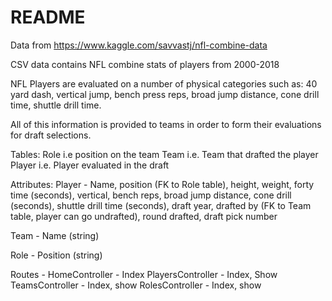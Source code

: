 # README

Data from https://www.kaggle.com/savvastj/nfl-combine-data

CSV data contains NFL combine stats of players from 2000-2018

NFL Players are evaluated on a number of physical categories such as:
40 yard dash, vertical jump, bench press reps, broad jump distance, cone drill time, shuttle drill time.

All of this information is provided to teams in order to form their evaluations for draft selections.

Tables:
Role i.e position on the team
Team i.e. Team that drafted the player
Player i.e. Player evaluated in the draft

Attributes:
Player - Name, position (FK to Role table), height, weight, forty time (seconds), vertical, bench reps, broad jump distance, cone drill (seconds), shuttle drill time (seconds), draft year, drafted by (FK to Team table, player can go undrafted), round drafted, draft pick number

Team - Name (string)

Role - Position (string)

Routes -
HomeController - Index
PlayersController - Index, Show
TeamsController - Index, show
RolesController - Index, show